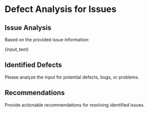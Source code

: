 # Defect Analysis for Issues

## Issue Analysis

Based on the provided issue information:

{input_text}

## Identified Defects

Please analyze the input for potential defects, bugs, or problems.

## Recommendations

Provide actionable recommendations for resolving identified issues.